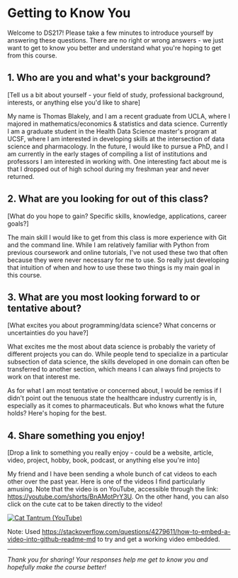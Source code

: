# Getting to Know You

Welcome to DS217! Please take a few minutes to introduce yourself by answering these questions. There are no right or wrong answers - we just want to get to know you better and understand what you're hoping to get from this course.

## 1. Who are you and what's your background?
[Tell us a bit about yourself - your field of study, professional background, interests, or anything else you'd like to share]

My name is Thomas Blakely, and I am a recent graduate from UCLA, where I majored in mathematics/economics & statistics and data science. Currently I am a graduate student in the Health Data Science master's program at UCSF, where I am interested in developing skills at the intersection of data science and pharmacology. In the future, I would like to pursue a PhD, and I am currently in the early stages of compiling a list of institutions and professors I am interested in working with. One interesting fact about me is that I dropped out of high school during my freshman year and never returned. 

## 2. What are you looking for out of this class?
[What do you hope to gain? Specific skills, knowledge, applications, career goals?]

The main skill I would like to get from this class is more experience with Git and the command line. While I am relatively familiar with Python from previous coursework and online tutorials, I've not used these two that often because they were never necessary for me to use. So really just developing that intuition of when and how to use these two things is my main goal in this course.

## 3. What are you most looking forward to or tentative about?
[What excites you about programming/data science? What concerns or uncertainties do you have?]

What excites me the most about data science is probably the variety of different projects you can do. While people tend to specialize in a particular subsection of data science, the skills developed in one domain can often be transferred to another section, which means I can always find projects to work on that interest me.

As for what I am most tentative or concerned about, I would be remiss if I didn't point out the tenuous state the healthcare industry currently is in, especially as it comes to pharmaceuticals. But who knows what the future holds? Here's hoping for the best.

## 4. Share something you enjoy!
[Drop a link to something you really enjoy - could be a website, article, video, project, hobby, book, podcast, or anything else you're into]

My friend and I have been sending a whole bunch of cat videos to each other over the past year. Here is one of the videos I find particularly amusing. Note that the video is on YouTube, accessible through the link: https://youtube.com/shorts/BnAMotPrY3U. On the other hand, you can also click on the cute cat to be taken directly to the video!

[![Cat Tantrum (YouTube)](cat.gif)](https://youtube.com/shorts/BnAMotPrY3U)

Note: Used https://stackoverflow.com/questions/4279611/how-to-embed-a-video-into-github-readme-md to try and get a working video embedded.

---

*Thank you for sharing! Your responses help me get to know you and hopefully make the course better!*